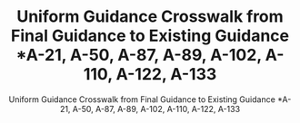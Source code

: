 ---
layout: resources-landing
title: "Uniform Guidance Crosswalk from Final Guidance to Existing Guidance *A-21, A-50, A-87, A-89, A-102, A-110, A-122, A-133"
subtitle: "Uniform Guidance Crosswalk from Final Guidance to Existing Guidance *A-21, A-50, A-87, A-89, A-102, A-110, A-122, A-133"
external_link: https://obamawhitehouse.archives.gov/sites/default/files/omb/fedreg/2013/uniform-guidance-crosswalk-to-predominate-source-existing-guidance.pdf
filters: uniform-guidance-2-cfr-200 guidance omb 2013
fiscal_year: 2013
---